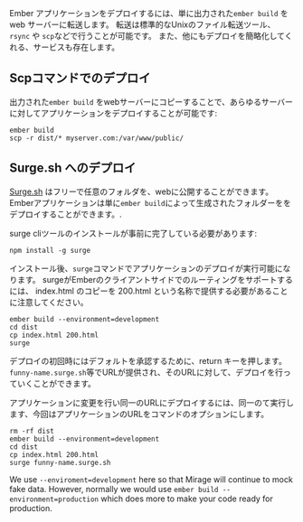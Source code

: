 Ember アプリケーションをデプロイするには、単に出力された`ember build` をweb サーバーに転送します。 転送は標準的なUnixのファイル転送ツール、`rsync` や `scp`などで行うことが可能です。 また、他にもデプロイを簡略化してくれる、サービスも存在します。

## Scpコマンドでのデプロイ

出力された`ember build` をwebサーバーにコピーすることで、あらゆるサーバーに対してアプリケーションをデプロイすることが可能です:

```shell
ember build
scp -r dist/* myserver.com:/var/www/public/
```

## Surge.sh へのデプロイ

[ Surge.sh](http://surge.sh/) はフリーで任意のフォルダを、webに公開することができます。Emberアプリケーションは単に`ember build`によって生成されたフォルダーををデプロイすることができます。.

surge cliツールのインストールが事前に完了している必要があります:

```shell
npm install -g surge
```

インストール後、`surge`コマンドでアプリケーションのデプロイが実行可能になります。 surgeがEmberのクライアントサイドでのルーティングをサポートするには、 index.html のコピーを 200.html という名称で提供する必要があることに注意してください。

```shell
ember build --environment=development
cd dist
cp index.html 200.html
surge
```

デプロイの初回時にはデフォルトを承認するために、return キーを押します。`funny-name.surge.sh`等でURLが提供され、そのURLに対して、デプロイを行っていくことができます。

アプリケーションに変更を行い同一のURLにデプロイするには、同一のて実行します、今回はアプリケーションのURLをコマンドのオプションにします。

```shell
rm -rf dist
ember build --environment=development
cd dist
cp index.html 200.html
surge funny-name.surge.sh
```

We use `--enviroment=development` here so that Mirage will continue to mock fake data. However, normally we would use `ember build --environment=production` which does more to make your code ready for production.